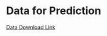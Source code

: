 # Data for Prediction
[Data Download Link](https://www.kaggle.com/nehalbirla/vehicle-dataset-from-cardekho)

